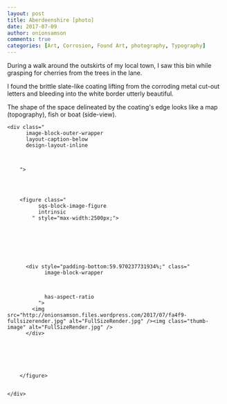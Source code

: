 ```yaml
---
layout: post
title: Aberdeenshire [photo]
date: 2017-07-09
author: onionsamson
comments: true
categories: [Art, Corrosion, Found Art, photography, Typography]
---
```

<p>During a walk around the outskirts of my local town, I saw this bin while grasping for cherries from the trees in the lane.</p>
<p>I found the brittle slate-like coating lifting from the corroding metal cut-out letters and bleeding into the white border utterly beautiful. </p>
<p>The shape of the space delineated by the coating&#039;s edge looks like a map (topography), fish or boat (side-view).</p>









  

    
  
    <div class="
          image-block-outer-wrapper
          layout-caption-below
          design-layout-inline
          
          
          
        ">

      

      
        <figure class="
              sqs-block-image-figure
              intrinsic
            " style="max-width:2500px;">
          
        
        

        
          
            
          <div style="padding-bottom:59.970237731934%;" class="
                image-block-wrapper
                
          
        
                has-aspect-ratio
              ">
            <img src="http://onionsamson.files.wordpress.com/2017/07/fa4f9-fullsizerender.jpg" alt="FullSizeRender.jpg" /><img class="thumb-image" alt="FullSizeRender.jpg" />
          </div>
        
          
        

        
      
        </figure>
      

    </div>
